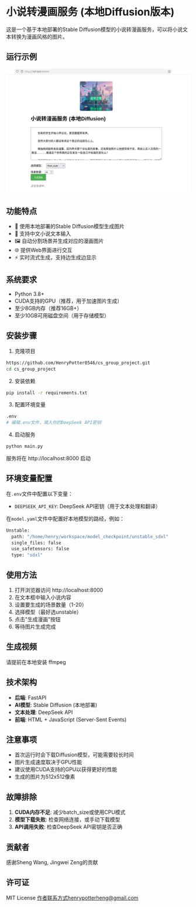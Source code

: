 # 小说转漫画服务 (本地Diffusion版本)

这是一个基于本地部署的Stable Diffusion模型的小说转漫画服务，可以将小说文本转换为漫画风格的图片。
## 运行示例

![运行示例](screenshots/example_one.png)
## 功能特点

- 🎨 使用本地部署的Stable Diffusion模型生成图片
- 📖 支持中文小说文本输入
- 🖼️ 自动分割场景并生成对应的漫画图片
- 🌐 提供Web界面进行交互
- ⚡ 实时流式生成，支持边生成边显示

## 系统要求

- Python 3.8+
- CUDA支持的GPU（推荐，用于加速图片生成）
- 至少8GB内存（推荐16GB+）
- 至少10GB可用磁盘空间（用于存储模型）

## 安装步骤

1. 克隆项目
```bash
https://github.com/HenryPotter0546/cs_group_project.git
cd cs_group_project
```

2. 安装依赖
```bash
pip install -r requirements.txt
```

3. 配置环境变量
```bash
.env
# 编辑.env文件，填入你的DeepSeek API密钥
```

4. 启动服务
```bash
python main.py
```

服务将在 http://localhost:8000 启动

## 环境变量配置

在`.env`文件中配置以下变量：

- `DEEPSEEK_API_KEY`: DeepSeek API密钥（用于文本处理和翻译）


在`model.yaml`文件中配置好本地模型的路经，例如：
```bash
Unstable:
  path: "/home/henry/workspace/model_checkpoint/unstable_sdxl"
  single_files: false
  use_safetensors: false
  type: "sdxl"
```
## 使用方法

1. 打开浏览器访问 http://localhost:8000
2. 在文本框中输入小说内容
3. 设置要生成的场景数量（1-20）
4. 选择模型（最好选unstable）
5. 点击"生成漫画"按钮
6. 等待图片生成完成



## 生成视频
请提前在本地安装 ffmpeg

## 技术架构

- **后端**: FastAPI
- **AI模型**: Stable Diffusion (本地部署)
- **文本处理**: DeepSeek API
- **前端**: HTML + JavaScript (Server-Sent Events)

## 注意事项

- 首次运行时会下载Diffusion模型，可能需要较长时间
- 图片生成速度取决于GPU性能
- 建议使用CUDA支持的GPU以获得更好的性能
- 生成的图片为512x512像素

## 故障排除

1. **CUDA内存不足**: 减少batch_size或使用CPU模式
2. **模型下载失败**: 检查网络连接，或手动下载模型
3. **API调用失败**: 检查DeepSeek API密钥是否正确

## 贡献者

感谢Sheng Wang, Jingwei Zeng的贡献

## 许可证

MIT License
作者联系方式henrypotterheng@gmail.com
